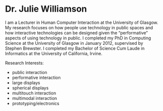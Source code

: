 # Dr. Julie Williamson

I am a Lecturer in Human Computer Interaction at the University of Glasgow. My research focuses on how people use technology in public spaces and how interactive technologies can be designed given the “performative” aspects of using technology in public. I completed my PhD in Computing Science at the University of Glasgow in January 2012, supervised by Stephen Brewster. I completed my Bachelor of Science Cum Laude in Informatics at the University of California, Irvine.

Research Interests: 
- public interaction
- performative interaction
- large displays
- spherical displays
- multitouch interaction
- multimodal interaction
- prototyping/electronics